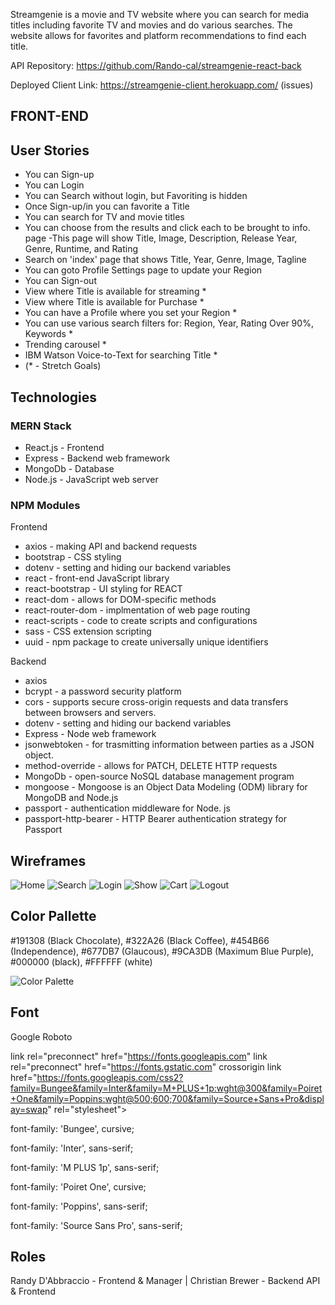 Streamgenie is a movie and TV website where you can search for media titles including favorite TV and movies and do various searches. The website allows for favorites and platform recommendations to find each title.

API Repository: https://github.com/Rando-cal/streamgenie-react-back

Deployed Client Link: https://streamgenie-client.herokuapp.com/ (issues)

## FRONT-END

## User Stories
- You can Sign-up
- You can Login
- You can Search without login, but Favoriting is hidden
- Once Sign-up/in you can favorite a Title
- You can search for TV and movie titles
- You can choose from the results and click each to be brought to info. page
    -This page will show Title, Image, Description, Release Year, Genre, Runtime, and Rating
- Search on 'index' page that shows Title, Year, Genre, Image, Tagline
- You can goto Profile Settings page to update your Region
- You can Sign-out
- View where Title is available for streaming *
- View where Title is available for Purchase *
- You can have a Profile where you set your Region *
- You can use various search filters for: Region, Year, Rating Over 90%, Keywords *
- Trending carousel *
- IBM Watson Voice-to-Text for searching Title *
- (* - Stretch Goals)
    


## Technologies

### MERN Stack
- React.js - Frontend
- Express - Backend web framework
- MongoDb - Database
- Node.js - JavaScript web server

### NPM Modules

Frontend
- axios - making API and backend requests
- bootstrap - CSS styling
- dotenv - setting and hiding our backend variables
- react - front-end JavaScript library
- react-bootstrap - UI styling for REACT
- react-dom - allows for DOM-specific methods
- react-router-dom - implmentation of web page routing
- react-scripts - code to create scripts and configurations
- sass - CSS extension scripting
- uuid - npm package to create universally unique identifiers

Backend
- axios
- bcrypt - a password security platform
- cors - supports secure cross-origin requests and data transfers between browsers and servers.
- dotenv - setting and hiding our backend variables
- Express - Node web framework
- jsonwebtoken - for trasmitting information between parties as a JSON object.
- method-override - allows for PATCH, DELETE HTTP requests
- MongoDb - open-source NoSQL database management program
- mongoose - Mongoose is an Object Data Modeling (ODM) library for MongoDB and Node.js
- passport - authentication middleware for Node. js
- passport-http-bearer - HTTP Bearer authentication strategy for Passport

## Wireframes

![Home](./public/Assets/S1.PNG)
![Search](./public/Assets/s2.PNG)
![Login](./public/Assets/s3.PNG)
![Show](./public/Assets/s4.PNG)
![Cart](./public/Assets/s5.PNG)
![Logout](./public/Assets/s6.PNG)

## Color Pallette
#191308 (Black Chocolate), #322A26 (Black Coffee), #454B66 (Independence), #677DB7 (Glaucous), #9CA3DB (Maximum Blue Purple), #000000 (black), #FFFFFF (white)

![Color Palette](./Assets/color-pallette.PNG)

## Font
Google Roboto

link rel="preconnect" href="https://fonts.googleapis.com"
link rel="preconnect" href="https://fonts.gstatic.com" crossorigin
link href="https://fonts.googleapis.com/css2?family=Bungee&family=Inter&family=M+PLUS+1p:wght@300&family=Poiret+One&family=Poppins:wght@500;600;700&family=Source+Sans+Pro&display=swap" rel="stylesheet">

font-family: 'Bungee', cursive;

font-family: 'Inter', sans-serif;

font-family: 'M PLUS 1p', sans-serif;

font-family: 'Poiret One', cursive;

font-family: 'Poppins', sans-serif;

font-family: 'Source Sans Pro', sans-serif;



## Roles
Randy D'Abbraccio - Frontend & Manager |
Christian Brewer - Backend API & Frontend
